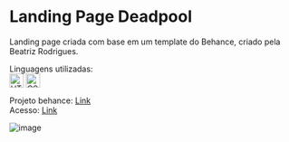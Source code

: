 # Landing Page Deadpool

Landing page criada com base em um template do Behance, criado pela Beatriz Rodrigues.<br/>

Linguagens utilizadas: <br/>
<img align="center" alt="HTML" height="25" src="https://img.shields.io/badge/HTML5-E34F26?style=for-the-badge&logo=html5&logoColor=white">
<img align="center" alt="CSS" height="25" src="https://img.shields.io/badge/CSS3-1572B6?style=for-the-badge&logo=css3&logoColor=white">

Projeto behance: <a href="https://www.behance.net/gallery/155530215/Deadpoll">Link</a><br/>
Acesso: <a href="https://matheeusgomes.github.io/lp-deadpool">Link</a><br/>

![image](https://user-images.githubusercontent.com/10269675/199819387-64fc0faa-ed7e-42a2-b7db-1683926c1c5e.png)
